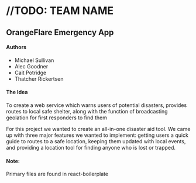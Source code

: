 # //TODO: TEAM NAME
## OrangeFlare Emergency App

#### Authors

* Michael Sullivan
* Alec Goodner
* Cait Potridge
* Thatcher Rickertsen

#### The Idea
To create a web service which warns users of potential disasters, provides routes to local safe shelter, along with the function of broadcasting geolation for first responders to find them

For this project we wanted to create an all-in-one disaster aid tool. We came up with three major features we wanted to implement: getting users a quick guide to routes to a safe location, keeping them updated with local events, and providing a location tool for finding anyone who is lost or trapped. 

#### Note:
Primary files are found in react-boilerplate
